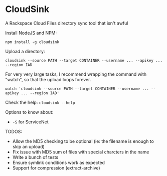 CloudSink
==============

A Rackspace Cloud Files directory sync tool that isn't awful

Install NodeJS and NPM:

```npm install -g cloudsink```

Upload a directory:

```cloudsink --source PATH --target CONTAINER --username ... --apikey ... --region IAD```

For very very large tasks, I recommend wrapping the command with "watch", so that the upload loops forever.

```watch 'cloudsink --source PATH --target CONTAINER --username ... --apikey ... --region IAD'```

Check the help: ```cloudsink --help```

Options to know about:

  - ```-S``` for ServiceNet

TODOS:

  - Allow the MD5 checking to be optional (ie: the filename is enough to skip an upload)
  - Fix issue with MD5 sum of files with special charcters in the name
  - Write a bunch of tests
  - Ensure symlink conditions work as expected
  - Support for compression (extract-archive)
